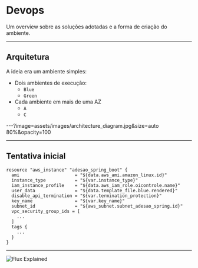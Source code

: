 # Devops #

Um overview sobre as soluções adotadas e a forma de criação do ambiente.

---

## Arquitetura ##

A ideia era um ambiente simples:

- Dois ambientes de execução:
  - `Blue`
  - `Green`
- Cada ambiente em mais de uma AZ
  - `A`
  - `C`

---?image=assets/images/architecture_diagram.jpg&size=auto 80%&opacity=100

---

## Tentativa inicial ##


    resource "aws_instance" "adesao_spring_boot" {
      ami                     = "${data.aws_ami.amazon_linux.id}"
      instance_type           = "${var.instance_type}"
      iam_instance_profile    = "${data.aws_iam_role.oicontrole.name}"
      user_data               = "${data.template_file.blue.rendered}"
      disable_api_termination = "${var.termination_protection}"
      key_name                = "${var.key_name}"
      subnet_id               = "${aws_subnet.subnet_adesao_spring.id}"
      vpc_security_group_ids = [
        ...
      ]
      tags {
        ...
      }
    }


---

![Flux Explained](https://facebook.github.io/flux/img/flux-simple-f8-diagram-explained-1300w.png)
